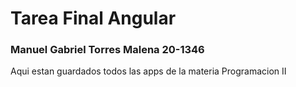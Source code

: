 # Tarea Final Angular

### Manuel Gabriel Torres Malena 20-1346

Aqui estan guardados todos las apps de la materia Programacion II
